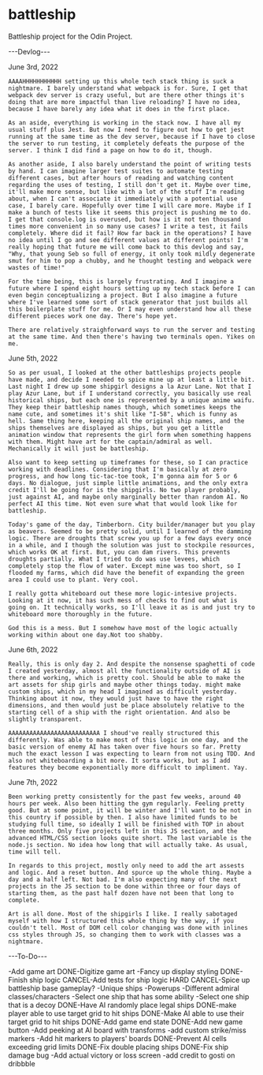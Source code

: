 # battleship
Battleship project for the Odin Project.

---Devlog---

June 3rd, 2022

    AAAAHHHHHHHHHHH setting up this whole tech stack thing is suck a nightmare. I barely understand what webpack is for. Sure, I get that webpack dev server is crazy useful, but are there other things it's doing that are more impactful than live reloading? I have no idea, because I have barely any idea what it does in the first place.

    As an aside, everything is working in the stack now. I have all my usual stuff plus Jest. But now I need to figure out how to get jest running at the same time as the dev server, because if I have to close the server to run testing, it completely defeats the purpose of the server. I think I did find a page on how to do it, though. 
    
    As another aside, I also barely understand the point of writing tests by hand. I can imagine larger test suites to automate testing different cases, but after hours of reading and watching content regarding the uses of testing, I still don't get it. Maybe over time, it'll make more sense, but like with a lot of the stuff I'm reading about, when I can't associate it immediately with a potential use case, I barely care. Hopefully over time I will care more. Maybe if I make a bunch of tests like it seems this project is pushing me to do. I get that console.log is overused, but how is it not ten thousand times more convenient in so many use cases? I write a test, it fails completely. Where did it fail? How far back in the operations? I have no idea until I go and see different values at different points! I'm really hoping that future me will come back to this devlog and say, "Why, that young Seb so full of energy, it only took mildly degenerate smut for him to pop a chubby, and he thought testing and webpack were wastes of time!" 

    For the time being, this is largely frustrating. And I imagine a future where I spend eight hours setting up my tech stack before I can even begin conceptualizing a project. But I also imagine a future where I've learned some sort of stack generator that just builds all this boilerplate stuff for me. Or I may even understand how all these different pieces work one day. There's hope yet. 

    There are relatively straighforward ways to run the server and testing at the same time. And then there's having two terminals open. Yikes on me.

June 5th, 2022

    So as per usual, I looked at the other battleships projects people have made, and decide I needed to spice mine up at least a little bit. Last night I drew up some shipgirl designs a la Azur Lane. Not that I play Azur Lane, but if I understand correctly, you basically use real historical ships, but each one is represented by a unique anime waifu. They keep their battleship names though, which sometimes keeps the name cute, and sometimes it's shit like "I-58", which is funny as hell. Same thing here, keeping all the original ship names, and the ships themselves are displayed as ships, but you get a little animation window that represents the girl form when something happens with them. Might have art for the captain/admiral as well. Mechanically it will just be battleship.

    Also want to keep setting up timeframes for these, so I can practice working with deadlines. Considering that I'm basically at zero progress, and how long tic-tac-toe took, I'm gonna aim for 5 or 6 days. No dialogue, just simple little animations, and the only extra credit I'll be going for is the shipgirls. No two player probably, just against AI, and maybe only marginally better than random AI. No perfect AI this time. Not even sure what that would look like for battleship.

    Today's game of the day, Timberborn. City builder/manager but you play as beavers. Seemed to be pretty solid, until I learned of the damming logic. There are droughts that screw you up for a few days every once in a while, and I though the solution was just to stockpile resources, which works OK at first. But, you can dam rivers. This prevents droughts partially. What I tried to do was use levees, which completely stop the flow of water. Except mine was too short, so I flooded my farms, which did have the benefit of expanding the green area I could use to plant. Very cool.

    I really gotta whiteboard out these more logic-intesive projects. Looking at it now, it has such mess of checks to find out what is going on. It technically works, so I'll leave it as is and just try to whiteboard more thoroughly in the future.

    God this is a mess. But I somehow have most of the logic actually working within about one day.Not too shabby.

June 6th, 2022

    Really, this is only day 2. And despite the nonsense spaghetti of code I created yesterday, almost all the functionality outside of AI is there and working, which is pretty cool. Should be able to make the art assets for ship girls and maybe other things today. might make custom ships, which in my head I imagined as difficult yesterday. Thinking about it now, they would just have to have the right dimensions, and then would just be place absolutely relative to the starting cell of a ship with the right orientation. And also be slightly transparent.

    AAAAAAAAAAAAAAAAAAAAAAAAAA I shoud've really structured this differently. Was able to make most of this logic in one day, and the basic version of enemy AI has taken over five hours so far. Pretty much the exact lesson I was expecting to learn from not using TDD. And also not whiteboarding a bit more. It sorta works, but as I add features they become exponentially more difficult to impliment. Yay.

June 7th, 2022

    Been working pretty consistently for the past few weeks, around 40 hours per week. Also been hitting the gym regularly. Feeling pretty good. But at some point, it will be winter and I'll want to be not in this country if possible by then. I also have limited funds to be studying full time, so ideally I will be finished with TOP in about three months. Only five projects left in this JS section, and the advanced HTML/CSS section looks quite short. The last variable is the node.js section. No idea how long that will actually take. As usual, time will tell.

    In regards to this project, mostly only need to add the art assests and logic. And a reset button. And spurce up the whole thing. Maybe a day and a half left. Not bad. I'm also expecting many of the next projects in the JS section to be done within three or four days of starting them, as the past half dozen have not been that long to complete.

    Art is all done. Most of the shipgirls I like. I really sabotaged myself with how I structured this whole thing by the way, if you couldn't tell. Most of DOM cell color changing was done with inlines css styles through JS, so changing them to work with classes was a nightmare.

---To-Do---

-Add game art
DONE-Digitize game art
-Fancy up display styling
DONE-Finish ship logic
CANCEL-Add tests for ship logic
HARD CANCEL-Spice up battleship base gameplay?
    -Unique ships
    -Powerups
    -Different admiral classes/characters
    -Select one ship that has some ability
    -Select one ship that is a decoy
DONE-Have AI randomly place legal ships
DONE-make player able to use target grid to hit ships
DONE-Make AI able to use their target grid to hit ships
DONE-Add game end state
DONE-Add new game button
-Add peeking at AI board with transforms
-add custom strike/miss markers
-Add hit markers to players' boards
DONE-Prevent AI cells exceeding grid limits
DONE-Fix double placing ships
DONE-Fix ship damage bug
-Add actual victory or loss screen
-add credit to gosti on dribbble
